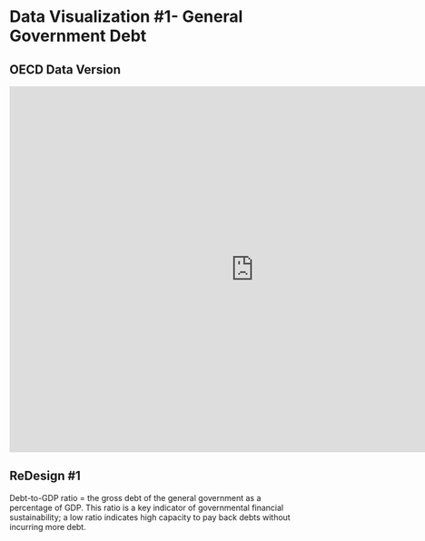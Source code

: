 # Data Visualization #1- General Government Debt
## OECD Data Version
<iframe src="https://data.oecd.org/chart/69sf" width="860" height="645" style="border: 0" mozallowfullscreen="true" webkitallowfullscreen="true" allowfullscreen="true"><a href="https://data.oecd.org/chart/69sf" target="_blank">OECD Chart: General government debt, Total, % of GDP, Annual, 2017</a></iframe>

## ReDesign #1
Debt-to-GDP ratio = the gross debt of the general government as a percentage of GDP. This ratio is a key indicator of governmental financial sustainability; a low ratio indicates high capacity to pay back debts without incurring more debt.
<div class="flourish-embed flourish-chart" data-src="visualisation/4252865"><script src="https://public.flourish.studio/resources/embed.js"></script></div>
